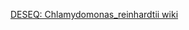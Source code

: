 [DESEQ: Chlamydomonas_reinhardtii wiki](https://github.com/felipevzps/DESEQ_Chlamydomonas_reinhardtii/wiki)







